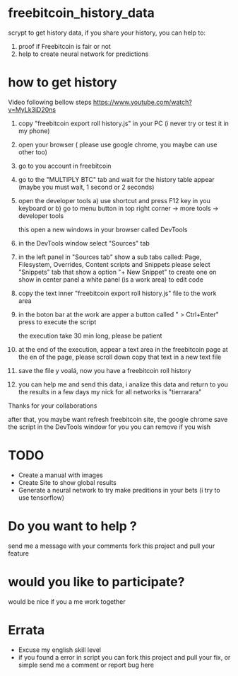 # freebitcoin_history_data
scrypt to get history data, if you share your history, you can help to:
1) proof if Freebitcoin is fair or not
2) help to create neural network for predictions

# how to get history

Video following bellow steps
https://www.youtube.com/watch?v=MyLk3iD20ns


1) copy "freebitcoin export roll history.js" in your PC (i never try or test it in my phone)

2) open your browser ( please use google chrome, you maybe can use other too)
3) go to you account in freebitcoin
4) go to the "MULTIPLY BTC" tab and wait for the history table appear (maybe you must wait, 1 second or 2 seconds)
5) open the developer tools
	a) use shortcut and press F12 key in you keyboard or
	b) go to menu button in top right corner -> more tools -> developer tools
	
	this open a new windows in your browser called DevTools
6) in the DevTools window select "Sources" tab
7) in the left panel in "Sources tab" show a sub tabs called: Page, Filesystem, Overrides, Content scripts and Snippets
	please select "Snippets" tab
	that show a option "+ New Snippet" to create one on show in center panel a white panel (is a work area) to edit code
	
8) copy  the text inner "freebitcoin export roll history.js" file to the work area
9) in the boton bar at the work are apper a button called " > Ctrl+Enter" press to execute the script

	the execution take 30 min long, please be patient
	
10) at the end of the execution, appear a text area in the freebitcoin page at the en of the page, please scroll down
	copy that text in a new text file
11) save the file y voalá, now you have a freebitcoin roll history
12) you can help me and send this data, i analize this data and return to you the results in a few days
	my nick for all networks is "tierrarara"


Thanks for your collaborations

after that, you maybe want refresh freebitcoin site, the google chrome save the script in the DevTools window for you
you can remove if you wish


# TODO
- Create a manual with images
- Create Site to show global results
- Generate a neural network to try make preditions in your bets (i try to use tensorflow)

# Do you want to help ?
send me a message with your comments
fork this project and pull your feature

# would you like to participate?
would be nice if you a me work together

# Errata
- Excuse my english skill level
- if you found a error in script you can fork this project and pull your fix, or simple send me a comment or report bug here


	
	




